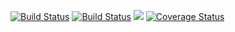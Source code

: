 [![Build Status](https://travis-ci.org/sylviawanjiku/Store_manager_Api.svg?branch=develop)](https://travis-ci.org/sylviawanjiku/Store_manager_Api)
[![Build Status](https://travis-ci.org/sylviawanjiku/Store_manager_Api.svg?branch=ch-test-user-endpoints-161360489)](https://travis-ci.org/sylviawanjiku/Store_manager_Api)
<a href="https://codeclimate.com/github/sylviawanjiku/Store_manager_Api/maintainability"><img src="https://api.codeclimate.com/v1/badges/d660a69253618dfb3ce9/maintainability" /></a>
[![Coverage Status](https://coveralls.io/repos/github/sylviawanjiku/Store_manager_Api/badge.svg?branch=ch-create-token-161364863)](https://coveralls.io/github/sylviawanjiku/Store_manager_Api?branch=ch-create-token-161364863)